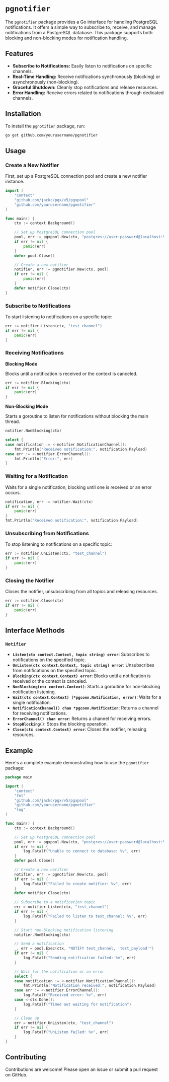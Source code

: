 # `pgnotifier`

The `pgnotifier` package provides a Go interface for handling PostgreSQL notifications. It offers a simple way to subscribe to, receive, and manage notifications from a PostgreSQL database. This package supports both blocking and non-blocking modes for notification handling.

## Features

- **Subscribe to Notifications:** Easily listen to notifications on specific channels.
- **Real-Time Handling:** Receive notifications synchronously (blocking) or asynchronously (non-blocking).
- **Graceful Shutdown:** Cleanly stop notifications and release resources.
- **Error Handling:** Receive errors related to notifications through dedicated channels.

## Installation

To install the `pgnotifier` package, run:

```sh
go get github.com/yourusername/pgnotifier
```

## Usage

### Create a New Notifier

First, set up a PostgreSQL connection pool and create a new notifier instance.

```go
import (
    "context"
    "github.com/jackc/pgx/v5/pgxpool"
    "github.com/yourusername/pgnotifier"
)

func main() {
    ctx := context.Background()

    // Set up PostgreSQL connection pool
    pool, err := pgxpool.New(ctx, "postgres://user:password@localhost:5432/alerts")
    if err != nil {
        panic(err)
    }
    defer pool.Close()

    // Create a new notifier
    notifier, err := pgnotifier.New(ctx, pool)
    if err != nil {
        panic(err)
    }
    defer notifier.Close(ctx)
}
```

### Subscribe to Notifications

To start listening to notifications on a specific topic:

```go
err := notifier.Listen(ctx, "test_channel")
if err != nil {
    panic(err)
}
```

### Receiving Notifications

**Blocking Mode**

Blocks until a notification is received or the context is canceled.

```go
err := notifier.Blocking(ctx)
if err != nil {
    panic(err)
}
```

**Non-Blocking Mode**

Starts a goroutine to listen for notifications without blocking the main thread.

```go
notifier.NonBlocking(ctx)

select {
case notification := <-notifier.NotificationChannel():
    fmt.Println("Received notification:", notification.Payload)
case err := <-notifier.ErrorChannel():
    fmt.Println("Error:", err)
}
```

### Waiting for a Notification

Waits for a single notification, blocking until one is received or an error occurs.

```go
notification, err := notifier.Wait(ctx)
if err != nil {
    panic(err)
}
fmt.Println("Received notification:", notification.Payload)
```

### Unsubscribing from Notifications

To stop listening to notifications on a specific topic:

```go
err := notifier.UnListen(ctx, "test_channel")
if err != nil {
    panic(err)
}
```

### Closing the Notifier

Closes the notifier, unsubscribing from all topics and releasing resources.

```go
err := notifier.Close(ctx)
if err != nil {
    panic(err)
}
```

## Interface Methods

### `Notifier`

- **`Listen(ctx context.Context, topic string) error`**: Subscribes to notifications on the specified topic.
- **`UnListen(ctx context.Context, topic string) error`**: Unsubscribes from notifications on the specified topic.
- **`Blocking(ctx context.Context) error`**: Blocks until a notification is received or the context is canceled.
- **`NonBlocking(ctx context.Context)`**: Starts a goroutine for non-blocking notification listening.
- **`Wait(ctx context.Context) (*pgconn.Notification, error)`**: Waits for a single notification.
- **`NotificationChannel() chan *pgconn.Notification`**: Returns a channel for receiving notifications.
- **`ErrorChannel() chan error`**: Returns a channel for receiving errors.
- **`StopBlocking()`**: Stops the blocking operation.
- **`Close(ctx context.Context) error`**: Closes the notifier, releasing resources.

## Example

Here's a complete example demonstrating how to use the `pgnotifier` package:

```go
package main

import (
    "context"
    "fmt"
    "github.com/jackc/pgx/v5/pgxpool"
    "github.com/yourusername/pgnotifier"
    "log"
)

func main() {
    ctx := context.Background()

    // Set up PostgreSQL connection pool
    pool, err := pgxpool.New(ctx, "postgres://user:password@localhost:5432/alerts")
    if err != nil {
        log.Fatalf("Unable to connect to database: %v", err)
    }
    defer pool.Close()

    // Create a new notifier
    notifier, err := pgnotifier.New(ctx, pool)
    if err != nil {
        log.Fatalf("Failed to create notifier: %v", err)
    }
    defer notifier.Close(ctx)

    // Subscribe to a notification topic
    err = notifier.Listen(ctx, "test_channel")
    if err != nil {
        log.Fatalf("Failed to listen to test_channel: %v", err)
    }

    // Start non-blocking notification listening
    notifier.NonBlocking(ctx)

    // Send a notification
    _, err = pool.Exec(ctx, "NOTIFY test_channel, 'test_payload'")
    if err != nil {
        log.Fatalf("Sending notification failed: %v", err)
    }

    // Wait for the notification or an error
    select {
    case notification := <-notifier.NotificationChannel():
        fmt.Println("Notification received:", notification.Payload)
    case err := <-notifier.ErrorChannel():
        log.Fatalf("Received error: %v", err)
    case <-ctx.Done():
        log.Fatalf("Timed out waiting for notification")
    }

    // Clean up
    err = notifier.UnListen(ctx, "test_channel")
    if err != nil {
        log.Fatalf("UnListen failed: %v", err)
    }
}
```

## Contributing

Contributions are welcome! Please open an issue or submit a pull request on GitHub.

<!-- ## License

This project is licensed under the MIT License - see the [LICENSE](LICENSE) file for details. -->

